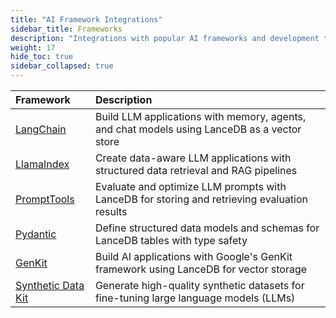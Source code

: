 ```yaml
---
title: "AI Framework Integrations"
sidebar_title: Frameworks
description: "Integrations with popular AI frameworks and development tools"
weight: 17
hide_toc: true
sidebar_collapsed: true
---
```


| Framework | Description |
|:----------|:------------|
| [LangChain](/docs/integrations/frameworks/langchain) | Build LLM applications with memory, agents, and chat models using LanceDB as a vector store |
| [LlamaIndex](/docs/integrations/frameworks/llamaindex) | Create data-aware LLM applications with structured data retrieval and RAG pipelines |
| [PromptTools](/docs/integrations/frameworks/prompttools) | Evaluate and optimize LLM prompts with LanceDB for storing and retrieving evaluation results |
| [Pydantic](/docs/integrations/frameworks/pydantic) | Define structured data models and schemas for LanceDB tables with type safety |
| [GenKit](/docs/integrations/frameworks/genkit) | Build AI applications with Google's GenKit framework using LanceDB for vector storage |
| [Synthetic Data Kit](/docs/integrations/frameworks/synthetic-data-kit) | Generate high-quality synthetic datasets for fine-tuning large language models (LLMs) |